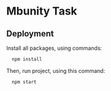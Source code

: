 # Mbunity Task

## Deployment

Install all packages, using commands:

```bash
  npm install
```

Then, run project, using this command:

```bash
  npm start
```
